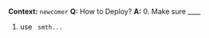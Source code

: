 **Context:**
    ```newcomer```
**Q:** How to Deploy?
**A:** 
0. Make sure ____
1. use ``` smth...```
